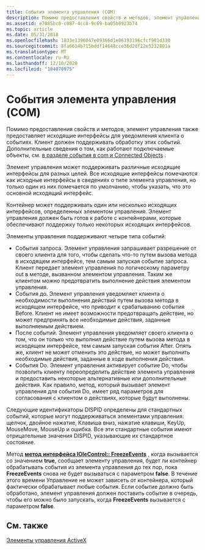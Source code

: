 ```yaml
---
title: События элемента управления (COM)
description: Помимо предоставления свойств и методов, элемент управления также предоставляет исходящие интерфейсы для уведомления клиента о событиях.
ms.assetid: e7085bc0-c087-4cc8-9c69-ba05b0923b74
ms.topic: article
ms.date: 05/31/2018
ms.openlocfilehash: 1833e1396847e09366d1e06193196cfcf981d330
ms.sourcegitcommit: 8fa6614b715bddf14648cce36d2df22e5232801a
ms.translationtype: MT
ms.contentlocale: ru-RU
ms.lasthandoff: 12/10/2020
ms.locfileid: "104070975"
---
```

# <a name="control-events-com"></a>События элемента управления (COM)

Помимо предоставления свойств и методов, элемент управления также предоставляет исходящие интерфейсы для уведомления клиента о событиях. Клиент должен поддерживать обработку этих событий. Дополнительные сведения о том, как работают подключаемые объекты, см. [в разделе события в com и Connected Objects](events-in-com-and-connectable-objects.md) .

Элемент управления может поддерживать различные исходящие интерфейсы для разных целей. Все исходящие интерфейсы помечаются как исходные интерфейсы в сведениях о типе элемента управления, но только один из них помечается по умолчанию, чтобы указать, что это основной исходящий интерфейс.

Контейнер может поддерживать один или несколько исходящих интерфейсов, определенных элементом управления. Элемент управления должен быть готов к работе с контейнерами, которые обеспечивают поддержку только некоторых исходящих интерфейсов.

Элементы управления поддерживают четыре типа событий:

-   События запроса. Элемент управления запрашивает разрешение от своего клиента для того, чтобы сделать что-то путем вызова метода в исходящем интерфейсе, тем самым запуская событие запроса. Клиент передает элемент управления по логическому параметру out в методе, вызванном элементом управления. Таким же клиентом можно предотвратить выполнение действия элементом управления.
-   События до. Элемент управления уведомляет клиента о необходимости выполнения действий путем вызова метода в исходящем интерфейсе, что приводит к срабатыванию события Before. Клиент не имеет возможности предотвращать действие, но может предпринять все необходимые действия, заданные выполняемым действием.
-   После событий. Элемент управления уведомляет своего клиента о том, что он только что выполнил действие путем вызова метода в исходящем интерфейсе, тем самым запуская события After. Опять же, клиент не может отменить это действие, но может выполнить необходимые действия, заданные в ходе выполнения действия.
-   События Do. Элемент управления активирует событие Do, чтобы позволить клиенту переопределить действие элемента управления и предоставить некоторые альтернативные или дополнительные действия. Как правило, метод, который вызывает элемент управления для события Do, имеет ряд параметров для согласования с клиентом о действиях, которые будут выполнены.

Следующие идентификаторы DISPID определены для стандартных событий, которые могут поддерживаться элементами управления: щелчок, двойное нажатие, Клавиша вниз, нажатие клавиши, KeyUp, MouseMove, MouseUp и ошибка. Все эти стандартные события имеют отрицательные значения DISPID, указывающие их стандартное состояние.

Метод [**метод интерфейса IOleControl:: FreezeEvents**](/windows/desktop/api/OCIdl/nf-ocidl-iolecontrol-freezeevents) , когда вызывается со значением **true**, сообщает элементу управления, будет ли контейнер обрабатывать события из элемента управления до тех пор, пока **FreezeEvents** снова не будет вызываться с параметром **false**. В течение этого времени Управление не может зависеть от контейнера, который фактически обрабатывает любые события. Если событие должно быть обработано, элемент управления должен поставить событие в очередь, чтобы его можно было запускать, когда **FreezeEvents** вызывается с параметром **false**.

## <a name="related-topics"></a>См. также

<dl> <dt>

[Элементы управления ActiveX](activex-controls.md)
</dt> </dl>

 

 




